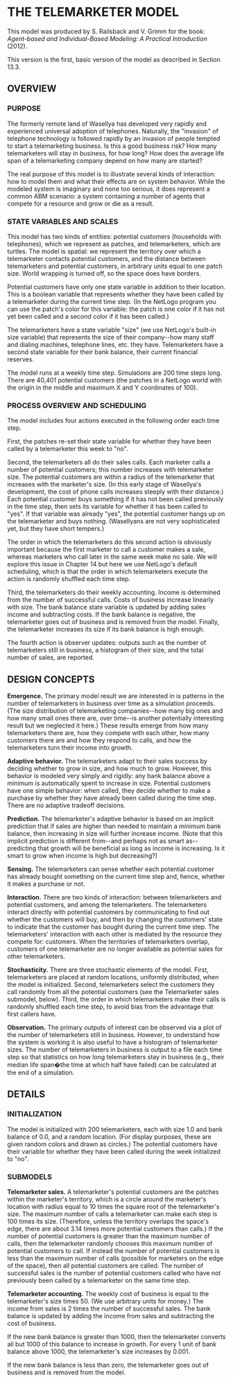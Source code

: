 # THE TELEMARKETER MODEL

This model was produced by S. Railsback and V. Grimm for the book: _Agent-based and Individual-Based Modeling: A Practical Introduction_ (2012).

This version is the first, basic version of the model as described in Section 13.3.

## OVERVIEW

### PURPOSE

The formerly remote land of Wasellya has developed very rapidly and experienced universal adoption of telephones. Naturally, the "invasion" of telephone technology is followed rapidly by an invasion of people tempted to start a telemarketing business. Is this a good business risk? How many telemarketers will stay in business, for how long? How does the average life span of a telemarketing company depend on how many are started?

The real purpose of this model is to illustrate several kinds of interaction: how to model them and what their effects are on system behavior. While the modeled system is imaginary and none too serious, it does represent a common ABM scenario: a system containing a number of agents that compete for a resource and grow or die as a result.

### STATE VARIABLES AND SCALES

This model has two kinds of entities: potential customers (households with telephones), which we represent as patches, and telemarketers, which are turtles. The model is spatial: we represent the territory over which a telemarketer contacts potential customers, and the distance between telemarketers and potential customers, in arbitrary units equal to one patch size. World wrapping is turned off, so the space does have borders.

Potential customers have only one state variable in addition to their location. This is a boolean variable that represents whether they have been called by a telemarketer during the current time step. (In the NetLogo program you can use the patch's color for this variable: the patch is one color if it has not yet been called and a second color if it has been called.)

The telemarketers have a state variable "size" (we use NetLogo's built-in size variable) that represents the size of their company--how many staff and dialing machines, telephone lines, etc. they have. Telemarketers have a second state variable for their bank balance, their current financial reserves.

The model runs at a weekly time step. Simulations are 200 time steps long. There are 40,401 potential customers (the patches in a NetLogo world with the origin in the middle and maximum X and Y coordinates of 100).

### PROCESS OVERVIEW AND SCHEDULING

The model includes four actions executed in the following order each time step.

First, the patches re-set their state variable for whether they have been called by a telemarketer this week to "no".

Second, the telemarketers all do their sales calls. Each marketer calls a number of potential customers; this number increases with telemarketer size. The potential customers are within a radius of the telemarketer that increases with the marketer's size. (In this early stage of Wasellya's development, the cost of phone calls increases steeply with their distance.) Each potential customer buys something if it has not been called previously in the time step, then sets its variable for whether it has been called to "yes". If that variable was already "yes", the potential customer hangs up on the telemarketer and buys nothing. (Wasellyans are not very sophisticated yet, but they have short tempers.)

The order in which the telemarketers do this second action is obviously important because the first marketer to call a customer makes a sale, whereas marketers who call later in the same week make no sale. We will explore this issue in Chapter 14 but here we use NetLogo's default scheduling, which is that the order in which telemarketers execute the action is randomly shuffled each time step.

Third, the telemarketers do their weekly accounting. Income is determined from the number of successful calls. Costs of business increase linearly with size. The bank balance state variable is updated by adding sales income and subtracting costs. If the bank balance is negative, the telemarketer goes out of business and is removed from the model. Finally, the telemarketer increases its size if its bank balance is high enough.

The fourth action is observer updates: outputs such as the number of telemarketers still in business, a histogram of their size, and the total number of sales, are reported.

## DESIGN CONCEPTS

**Emergence.** The primary model result we are interested in is patterns in the number of telemarketers in business over time as a simulation proceeds. (The size distribution of telemarketing companies--how  many big ones  and how many small ones there are, over time--is another potentially interesting result but we neglected it here.) These results emerge from how many telemarketers there are, how they compete with each other, how many customers there are and how they respond to calls, and how the telemarketers turn their income into growth.

**Adaptive behavior.** The telemarketers adapt to their sales success by deciding whether to grow in size, and how much to grow. However, this behavior is modeled very simply and rigidly: any bank balance above a minimum is automatically spent to increase in size. Potential customers have one simple behavior: when called, they decide whether to make a purchase by whether they have already been called during the time step. There are no adaptive tradeoff decisions.

**Prediction.** The telemarketer's adaptive behavior is based on an implicit prediction that if sales are higher than needed to maintain a minimum bank balance, then increasing in size will further increase income. (Note that this implicit prediction is different from--and perhaps not as smart as--predicting that growth will be beneficial as long as income is increasing. Is it smart to grow when income is high but decreasing?)

**Sensing.** The telemarketers can sense whether each potential customer has already bought something on the current time step and, hence, whether it makes a purchase or not.

**Interaction.** There are two kinds of interaction: between telemarketers and potential customers, and among the telemarketers. The telemarketers interact directly with potential customers by communicating to find out whether the customers will buy, and then by changing the customers' state to indicate that the customer has bought during the current time step. The telemarketers' interaction with each other is mediated by the resource they compete for: customers. When the territories of telemarketers overlap, customers of one telemarketer are no longer available as potential sales for other telemarketers.

**Stochasticity.**  There are three stochastic elements of the model. First, telemarketers are placed at random locations, uniformly distributed, when the model is initialized. Second, telemarketers select the customers they call randomly from all the potential customers (see the Telemarketer sales submodel, below). Third, the order in which telemarketers make their calls is randomly shuffled each time step, to avoid bias from the advantage that first callers have.

**Observation.** The primary outputs of interest can be observed via a plot of the number of telemarketers still in business. However, to understand how the system is working it is also useful to have a histogram of telemarketer sizes.  The number of telemarketers in business is output to a file each time step so that statistics on how long telemarketers stay in business (e.g., their median life span�the time at which half have failed) can be calculated at the end of a simulation.

## DETAILS

### INITIALIZATION

The model is initialized with 200 telemarketers, each with size 1.0 and bank balance of 0.0, and a random location. (For display purposes, these are given random colors and drawn as circles.) The potential customers have their variable for whether they have been called during the week initialized to "no".

### SUBMODELS

**Telemarketer sales.** A telemarketer's potential customers are the patches within the marketer's territory, which is a circle around the marketer's location with radius equal to 10 times the square root of the telemarketer's size. The maximum number of calls a telemarketer can make each step is 100 times its size. (Therefore, unless the territory overlaps the space's edge, there are about 3.14 times more potential customers than calls.) If the number of potential customers is greater than the maximum number of calls, then the telemarketer randomly chooses this maximum number of potential customers to call. If instead the number of potential customers is less than the maximum number of calls (possible for marketers on the edge of the space), then all potential customers are called. The number of successful sales is the number of potential customers called who have not previously been called by a telemarketer on the same time step.

**Telemarketer accounting.** The weekly cost of business is equal to the telemarketer's size times 50. (We use arbitrary units for money.) The income from sales is 2 times the number of successful sales. The bank balance is updated by adding the income from sales and subtracting the cost of business.

If the new bank balance is greater than 1000, then the telemarketer converts all but 1000 of this balance to increase in growth. For every 1 unit of bank balance above 1000, the telemarketer's size increases by 0.001.

If the new bank balance is less than zero, the telemarketer goes out of business and is removed from the model.
